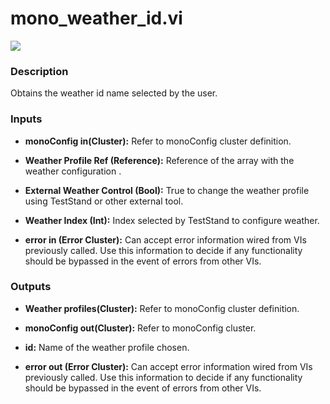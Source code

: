 # mono_weather_id.vi

<p class="img_container">
<img class="lg_img" src="../mono_weather_id.png"/>
</p>

### Description 
Obtains the weather id name selected by the user.

### Inputs

- **monoConfig in(Cluster):** Refer to monoConfig cluster definition.

- **Weather Profile Ref (Reference):** Reference of the array with the weather configuration .

- **External Weather Control (Bool):** True to change the weather profile using TestStand or other external tool.

- **Weather Index (Int):** Index selected by TestStand to configure weather.

- **error in (Error Cluster):** Can accept error information wired from VIs previously called. Use this information to decide if any functionality should be bypassed in the event of errors from other VIs.


### Outputs

- **Weather profiles(Cluster):** Refer to monoConfig cluster definition.

- **monoConfig out(Cluster):** Refer to monoConfig cluster.

- **id:** Name of the weather profile chosen.

- **error out (Error Cluster):** Can accept error information wired from VIs previously called. Use this information to decide if any functionality should be bypassed in the event of errors from other VIs.

<p>&nbsp;</p>